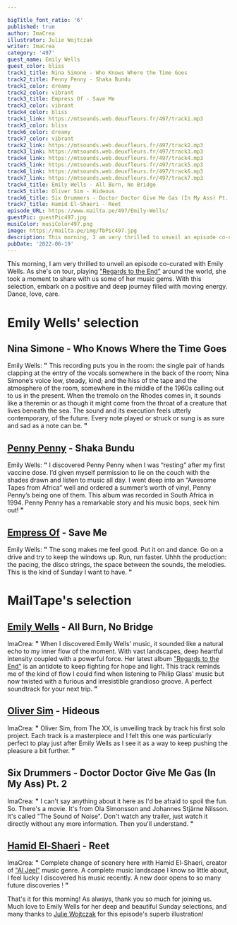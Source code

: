 ```yaml
---

bigTitle_font_ratio: '6'
published: true
author: ImaCrea
illustrator: Julie Wojtczak
writer: ImaCrea
category: '497'
guest_name: Emily Wells
guest_color: bliss
track1_title: Nina Simone - Who Knows Where the Time Goes
track2_title: Penny Penny - Shaka Bundu
track1_color: dreamy
track2_color: vibrant
track3_title: Empress Of - Save Me
track3_color: vibrant
track4_color: bliss
track1_link: https://mtsounds.web.deuxfleurs.fr/497/track1.mp3
track5_color: bliss
track6_color: dreamy
track7_color: vibrant
track2_link: https://mtsounds.web.deuxfleurs.fr/497/track2.mp3
track3_link: https://mtsounds.web.deuxfleurs.fr/497/track3.mp3
track4_link: https://mtsounds.web.deuxfleurs.fr/497/track4.mp3
track5_link: https://mtsounds.web.deuxfleurs.fr/497/track5.mp3
track6_link: https://mtsounds.web.deuxfleurs.fr/497/track6.mp3
track7_link: https://mtsounds.web.deuxfleurs.fr/497/track7.mp3
track4_title: Emily Wells - All Burn, No Bridge
track5_title: Oliver Sim - Hideous
track6_title: Six Drummers - Doctor Doctor Give Me Gas (In My Ass) Pt. 2
track7_title: Hamid El-Shaeri - Reet
episode_URL: https://www.mailta.pe/497/Emily-Wells/
guestPic: guestPic497.jpg
musiColor: musiColor497.png
image: https://mailta.pe/img/fbPic497.jpg
description: This morning, I am very thrilled to unveil an episode co-curated with Emily Wells. As she's on tour, playing Regards to the End around the world, she took a moment to share with us some of her music gems. With this selection, embark on a positive and deep journey filled with moving energy. Dance, love, care.
pubDate: '2022-06-19'
---
```

This morning, I am very thrilled to unveil an episode co-curated with Emily Wells. As she's on tour, playing ["Regards to the End"](https://emilywells.bandcamp.com/album/regards-to-the-end) around the world, she took a moment to share with us some of her music gems. With this selection, embark on a positive and deep journey filled with moving energy. Dance, love, care. 


# Emily Wells' selection

## Nina Simone - Who Knows Where the Time Goes 
Emily Wells: **"** This recording puts you in the room: the single pair of hands clapping at the entry of the vocals somewhere in the back of the room; Nina Simone’s voice low, steady, kind; and the hiss of the tape and the atmosphere of the room, somewhere in the middle of the 1960s calling out to us in the present. When the tremolo on the Rhodes comes in, it sounds like a theremin or as though it might come from the throat of a creature that lives beneath the sea. The sound and its execution feels utterly contemporary, of the future. Every note played or struck or sung is as sure and sad as a note can be. **"** 

## [Penny Penny](https://pennypenny.bandcamp.com/album/shaka-bundu) - Shaka Bundu
Emily Wells: **"** I discovered Penny Penny when I was “resting” after my first vaccine dose. I’d given myself permission to lie on the couch with the shades drawn and listen to music all day. I went deep into an “Awesome Tapes from Africa” well and ordered a summer’s worth of vinyl, Penny Penny’s being one of them. This album was recorded in South Africa in 1994. Penny Penny has a remarkable story and his music bops, seek him out! **"** 

## [Empress Of](https://empressof.bandcamp.com/) - Save Me
Emily Wells: **"** The song makes me feel good. Put it on and dance. Go on a drive and try to keep the windows up. Run, run faster. Uhhh the production: the pacing, the disco strings, the space between the sounds, the melodies. This is the kind of Sunday I want to have. **"** 


# MailTape's selection

## [Emily Wells](https://emilywells.bandcamp.com/) - All Burn, No Bridge
ImaCrea: **"** When I discovered Emily Wells' music, it sounded like a natural echo to my inner flow of the moment. With vast landscapes, deep heartful intensity coupled with a powerful force. Her latest album ["Regards to the End"](https://emilywells.bandcamp.com/album/regards-to-the-end) is an antidote to keep fighting for hope and light. This track reminds me of the kind of flow I could find when listening to Philip Glass' music but now twisted with a furious and irresistible grandioso groove. A perfect soundtrack for your next trip. **"** 

## [Oliver Sim](https://oliversim.bandcamp.com) - Hideous
ImaCrea: **"** Oliver Sim, from The XX, is unveiling track by track his first solo project. Each track is a masterpiece and I felt this one was particularly perfect to play just after Emily Wells as I see it as a way to keep pushing the pleasure a bit further. **"** 

## Six Drummers - Doctor Doctor Give Me Gas (In My Ass) Pt. 2
ImaCrea: **"** I can't say anything about it here as I'd be afraid to spoil the fun. So. There's a movie. It's from Ola Simonsson and Johannes Stjärne Nilsson. It's called "The Sound of Noise". Don't watch any trailer, just watch it directly without any more information. Then you'll understand. **"** 

## [Hamid El-Shaeri](https://habibifunkrecords.bandcamp.com/album/habibi-funk-018-the-slam-years-1983-1988) - Reet
ImaCrea: **"** Complete change of scenery here with Hamid El-Shaeri, creator of ["Al Jeel"](https://en.wikipedia.org/wiki/Al_Jeel) music genre. A complete music landscape I know so little about, I feel lucky I discovered his music recently. A new door opens to so many future discoveries ! **"** 


That's it for this morning! As always, thank you so much for joining us. Much love to Emily Wells for her deep and beautiful Sunday selections, and many thanks to [Julie Wojtczak](https://www.instagram.com/julie_wo/) for this episode's superb illustration!
